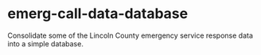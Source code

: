 # emerg-call-data-database
Consolidate some of the Lincoln County emergency service response data into a simple database. 

